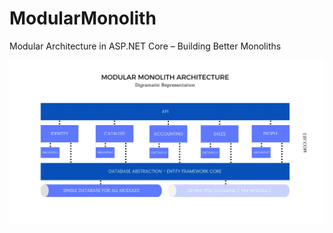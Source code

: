 # ModularMonolith
Modular Architecture in ASP.NET Core – Building Better Monoliths

![img.png](img.png)